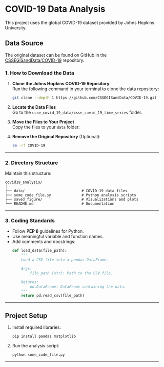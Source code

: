 # COVID-19 Data Analysis

This project uses the global COVID-19 dataset provided by Johns Hopkins University.

## **Data Source**
The original dataset can be found on GitHub in the [CSSEGISandData/COVID-19](https://github.com/CSSEGISandData/COVID-19) repository.

### **1. How to Download the Data**

1. **Clone the Johns Hopkins COVID-19 Repository**  
   Run the following command in your terminal to clone the data repository:
   ```bash
   git clone --depth 1 https://github.com/CSSEGISandData/COVID-19.git

2. **Locate the Data Files**  
   Go to the `csse_covid_19_data/csse_covid_19_time_series` folder. 

3. **Move the Files to Your Project**  
   Copy the files to your `data` folder:

4. **Remove the Original Repository** (Optional):
   ```bash
   rm -rf COVID-19
   ```

---

### **2. Directory Structure**
Maintain this structure:
```
covid19_analysis/
│
├── data/                          # COVID-19 data files
├── some_code_file.py              # Python analysis scripts
├── saved_figure/                  # Visualizations and plots
└── README.md                      # Documentation
```

---

### **3. Coding Standards**
- Follow **PEP 8** guidelines for Python.
- Use meaningful variable and function names.
- Add comments and docstrings:
   ```python
   def load_data(file_path):
       """
       Load a CSV file into a pandas DataFrame.

       Args:
           file_path (str): Path to the CSV file.

       Returns:
           pd.DataFrame: DataFrame containing the data.
       """
       return pd.read_csv(file_path)
   ```

---

## **Project Setup**
1. Install required libraries:
   ```bash
   pip install pandas matplotlib
   ```

2. Run the analysis script:
   ```bash
   python some_code_file.py
   ```

---

